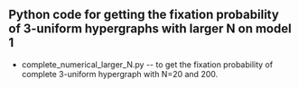## Python code for getting the fixation probability of 3-uniform hypergraphs with larger N on model 1

- complete_numerical_larger_N.py -- to get the fixation probability of complete 3-uniform hypergraph with N=20 and 200.
